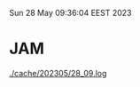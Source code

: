 Sun 28 May 09:36:04 EEST 2023
# JAM
<a href='./cache/202305/28_09.log'>./cache/202305/28_09.log</a>
